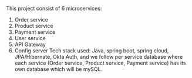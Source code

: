 This project consist of 6 microservices:
1. Order service
2. Product service
3. Payment service
4. User service
5. API Gateway
6. Config server
Tech stack used: Java, spring boot, spring cloud, JPA/Hibernate, Okta Auth, and we follow per service database where each service (Order service, Product service, Payment service) has its own database which will be mySQL.
